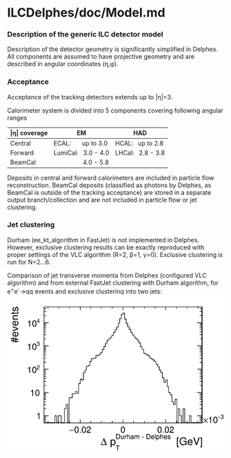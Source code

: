# ILCDelphes/doc/Model.md
### Description of the generic ILC detector model 


Description of the detector geometry is significantly simplified 
in Delphes. All components are assumed to have projective geometry
and are described in angular coordinates (&eta;,&phi;).


### Acceptance

Acceptance of the tracking detectors extends up to |&eta;|=3.

Calorimeter system is divided into 5 components 
covering following angular ranges

| &vert;&eta;&vert; coverage | EM  | HAD |
| -------------  | --- | --- |
| Central    | ECAL: &nbsp; &nbsp; &nbsp; up to 3.0  | HCAL: &nbsp; up to 2.8 |
| Forward    | LumiCal: &nbsp; 3.0 - 4.0 | LHCal: &nbsp; 2.8 - 3.8 |
| BeamCal    | &nbsp; &nbsp; &nbsp; &nbsp; &nbsp; &nbsp; &nbsp; &nbsp; &nbsp; 4.0 - 5.8 |           |

Deposits in central and forward calorimeters are included in particle flow
reconstruction. BeamCal deposits (classified as photons by Delphes, as BeamCal
is outside of the tracking acceptance) are stored in a separate output 
branch/collection and are not included in particle flow or jet clustering.

### Jet clustering ###

Durham (ee_kt_algorithm in FastJet) is not implemented in Delphes.
However, exclusive clustering results can be exactly reproduced with 
proper settings of the VLC algorithm (R=2, &beta;=1, &gamma;=0). 
Exclusive clustering is run for N=2...6.

Comparison of jet transverse momenta from Delphes (configured VLC algorithm) 
and from external FastJet clustering with Durham algorithm,
for e<sup>+</sup>e<sup>-</sup>&rarr;qq events and exclusive 
clustering into two jets:
![Durham - Delphes](files/jet_comparison_n2_dpt.png)

